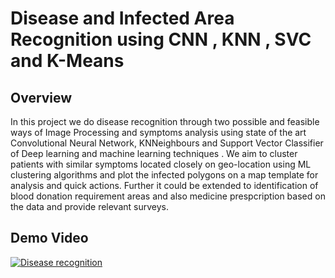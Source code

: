 # Disease and Infected Area Recognition using CNN , KNN , SVC and K-Means

## Overview

In this project we do disease recognition through two possible and feasible ways of Image Processing and symptoms analysis using state of the art Convolutional Neural Network, KNNeighbours and Support Vector Classifier of Deep learning and machine learning techniques . We aim to cluster patients with similar symptoms located closely on geo-location using ML clustering algorithms and plot the infected polygons on a map template for analysis and quick actions. Further it could be extended to identification of blood donation requirement areas and also medicine prespcription based on the data and provide relevant surveys.

## Demo Video
[![Disease recognition](https://github.com/rishab-sharma/arjuna_hackDTU/blob/master/Screenshot%20from%202017-10-14%2017-09-15.png)](https://www.youtube.com/watch?v=-rHInBPPAEs&feature=youtu.be)
